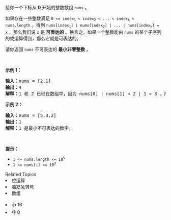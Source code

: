 <p>给你一个下标从 <strong>0</strong>&nbsp;开始的整数数组&nbsp;<code>nums</code>&nbsp;。</p>

<p>如果存在一些整数满足&nbsp;<code>0 &lt;= index<sub>1</sub> &lt; index<sub>2</sub> &lt; ... &lt; index<sub>k</sub> &lt; nums.length</code>&nbsp;，得到&nbsp;<code>nums[index<sub>1</sub>] | nums[index<sub>2</sub>] | ... | nums[index<sub>k</sub>] = x</code>&nbsp;，那么我们说&nbsp;<code>x</code>&nbsp;是&nbsp;<strong>可表达的</strong>&nbsp;。换言之，如果一个整数能由&nbsp;<code>nums</code>&nbsp;的某个子序列的或运算得到，那么它就是可表达的。</p>

<p>请你返回 <code>nums</code>&nbsp;不可表达的 <strong>最小非零整数</strong>&nbsp;。</p>

<p>&nbsp;</p>

<p><strong>示例 1：</strong></p>

<pre><b>输入：</b>nums = [2,1]
<b>输出：</b>4
<b>解释：</b>1 和 2 已经在数组中，因为 nums[0] | nums[1] = 2 | 1 = 3 ，所以 3 是可表达的。由于 4 是不可表达的，所以我们返回 4 。
</pre>

<p><strong>示例 2：</strong></p>

<pre><b>输入：</b>nums = [5,3,2]
<b>输出：</b>1
<b>解释：</b>1 是最小不可表达的数字。
</pre>

<p>&nbsp;</p>

<p><strong>提示：</strong></p>

<ul> 
 <li><code>1 &lt;= nums.length &lt;= 10<sup>5</sup></code></li> 
 <li><code>1 &lt;= nums[i] &lt;= 10<sup>9</sup></code></li> 
</ul>

<div><div>Related Topics</div><div><li>位运算</li><li>脑筋急转弯</li><li>数组</li></div></div><br><div><li>👍 16</li><li>👎 0</li></div>